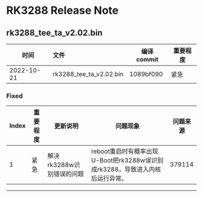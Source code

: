 # RK3288 Release Note

## rk3288_tee_ta_v2.02.bin

| 时间       | 文件                    | 编译 commit | 重要程度 |
| ---------- | :---------------------- | ----------- | -------- |
| 2022-10-21 | rk3288_tee_ta_v2.02.bin | 1089bf090   | 紧急     |

### Fixed

| Index | 重要程度 | 更新说明                  | 问题现象                                                     | 问题来源 |
| ----- | -------- | ------------------------- | ------------------------------------------------------------ | -------- |
| 1     | 紧急     | 解决rk3288w识别错误的问题 | reboot重启时有概率出现U-Boot把rk3288w误识别成rk3288，导致进入内核后运行异常。 | 379114   |

------

